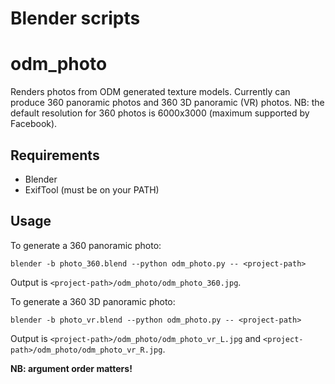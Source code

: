 # Blender scripts
# odm_photo
Renders photos from ODM generated texture models.
Currently can produce 360 panoramic photos and 360 3D panoramic (VR) photos.
NB: the default resolution for 360 photos is 6000x3000 (maximum supported by Facebook).

## Requirements
* Blender
* ExifTool (must be on your PATH)

## Usage
To generate a 360 panoramic photo:

    blender -b photo_360.blend --python odm_photo.py -- <project-path>

Output is `<project-path>/odm_photo/odm_photo_360.jpg`.

To generate a 360 3D panoramic photo:

    blender -b photo_vr.blend --python odm_photo.py -- <project-path>

Output is `<project-path>/odm_photo/odm_photo_vr_L.jpg` and `<project-path>/odm_photo/odm_photo_vr_R.jpg`.

**NB: argument order matters!**

